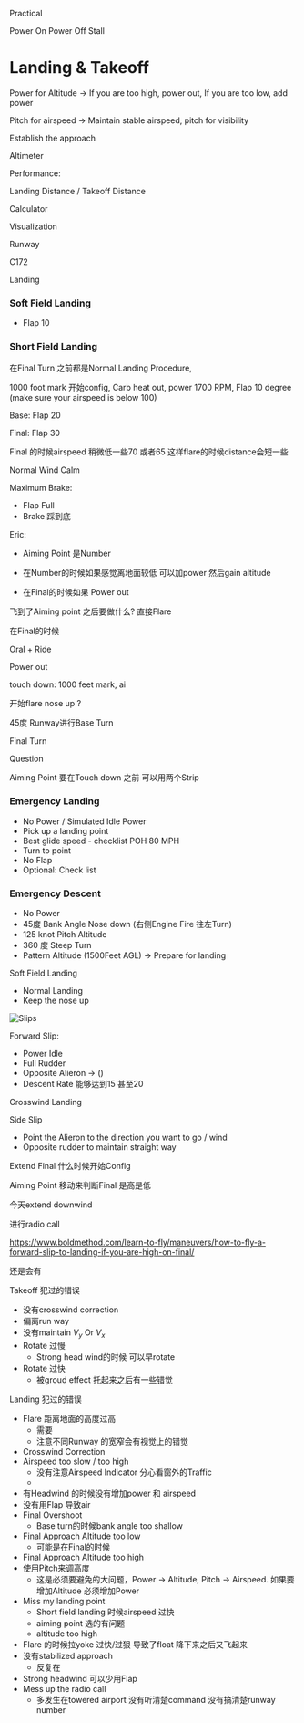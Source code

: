 





Practical

Power On 
Power Off Stall

# Landing & Takeoff


Power for Altitude -> If you are too high, power out, If you are too low, add power


Pitch for airspeed -> Maintain stable airspeed, pitch for visibility



Establish the approach

Altimeter 

Performance:

Landing Distance / Takeoff Distance 



Calculator



Visualization 

Runway 

C172



Landing 



### Soft Field Landing

* Flap 10





### Short Field Landing

在Final Turn 之前都是Normal Landing Procedure, 

1000 foot mark 开始config, Carb heat out, power 1700 RPM, Flap 10 degree (make sure your airspeed is below 100)

Base: Flap 20

Final: Flap 30 

Final 的时候airspeed 稍微低一些70 或者65 这样flare的时候distance会短一些



Normal Wind Calm



Maximum Brake: 

* Flap Full
* Brake 踩到底





Eric:

* Aiming Point 是Number

* 在Number的时候如果感觉离地面较低 可以加power 然后gain altitude

* 在Final的时候如果 Power out  





飞到了Aiming point 之后要做什么? 直接Flare



在Final的时候 

Oral + Ride 

Power out





touch down: 1000 feet mark, ai

开始flare nose up ? 



45度 Runway进行Base Turn

Final Turn

Question

Aiming Point 要在Touch down 之前 可以用两个Strip





### Emergency Landing 

* No Power / Simulated Idle Power
* Pick up a landing point
* Best glide speed - checklist POH 80 MPH
* Turn to point
* No Flap 
* Optional: Check list



### Emergency Descent 

* No Power
* 45度 Bank Angle Nose down (右侧Engine Fire 往左Turn)
* 125 knot Pitch Altitude 
* 360 度 Steep Turn 
* Pattern Altitude (1500Feet AGL) -> Prepare for landing







Soft Field Landing

* Normal Landing 
* Keep the nose up


![Slips](http://flighttrainingcenters.com/wp-content/uploads/2015/02/Slips.gif)



Forward Slip:

* Power Idle
* Full Rudder
* Opposite Alieron -> ()
* Descent Rate 能够达到15 甚至20



Crosswind Landing 

Side Slip

* Point the Alieron to the direction you want to go / wind  
* Opposite rudder to maintain straight way



Extend Final 什么时候开始Config 



Aiming Point 移动来判断Final 是高是低

今天extend downwind 

进行radio call 

https://www.boldmethod.com/learn-to-fly/maneuvers/how-to-fly-a-forward-slip-to-landing-if-you-are-high-on-final/

还是会有

Takeoff 犯过的错误

* 没有crosswind correction
* 偏离run way
* 没有maintain $V_y$ Or $V_x$
* Rotate 过慢
  * Strong head wind的时候 可以早rotate
* Rotate 过快
  * 被groud effect 托起来之后有一些错觉



Landing 犯过的错误

* Flare 距离地面的高度过高
  * 需要
  * 注意不同Runway 的宽窄会有视觉上的错觉
* Crosswind Correction
* Airspeed too slow / too high
  * 没有注意Airspeed Indicator 分心看窗外的Traffic
  * 
* 有Headwind 的时候没有增加power 和 airspeed
* 没有用Flap 导致air
* Final Overshoot 
  * Base turn的时候bank angle too shallow
* Final Approach Altitude too low 
  * 可能是在Final的时候
* Final Approach Altitude too high
* 使用Pitch来调高度
  * 这是必须要避免的大问题，Power -> Altitude, Pitch -> Airspeed. 如果要增加Altitude 必须增加Power
* Miss my landing point
  * Short field landing 时候airspeed 过快
  * aiming point 选的有问题 
  * altitude too high
* Flare 的时候拉yoke 过快/过狠 导致了float 降下来之后又飞起来
* 没有stabilized approach
  * 反复在
* Strong headwind 可以少用Flap
* Mess up the radio call
  * 多发生在towered airport 没有听清楚command 没有搞清楚runway number
